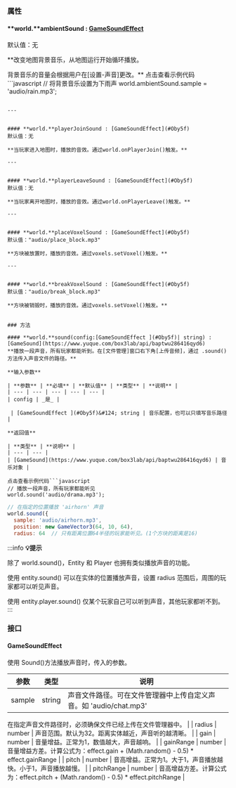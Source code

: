 
### 属性

#### **world.**ambientSound : [GameSoundEffect](#Oby5f)
默认值：无

**改变地图背景音乐，从地图运行开始循环播放。

背景音乐的音量会根据用户在[设置-声音]更改。**
点击查看示例代码```javascript
// 将背景音乐设置为下雨声
world.ambientSound.sample = 'audio/rain.mp3';
```

---


#### **world.**playerJoinSound : [GameSoundEffect](#Oby5f)
默认值：无

**当玩家进入地图时，播放的音效。通过world.onPlayerJoin()触发。**

---


#### **world.**playerLeaveSound : [GameSoundEffect](#Oby5f)
默认值：无

**当玩家离开地图时，播放的音效。通过world.onPlayerLeave()触发。**

---


#### **world.**placeVoxelSound : [GameSoundEffect](#Oby5f)
默认值："audio/place_block.mp3"

**方块被放置时，播放的音效。通过voxels.setVoxel()触发。**

---


#### **world.**breakVoxelSound : [GameSoundEffect](#Oby5f)
默认值："audio/break_block.mp3"

**方块被销毁时，播放的音效。通过voxels.setVoxel()触发。**


### 方法

#### **world.**sound(config:[GameSoundEffect ](#Oby5f)| string) : [GameSound](https://www.yuque.com/box3lab/api/baptwu286416qyd6)
**播放一段声音，所有玩家都能听到。在[文件管理]窗口右下角[上传音频]，通过 .sound()方法传入声音文件的路径。**

**输入参数**

| **参数** | **必填** | **默认值** | **类型** | **说明** |
| --- | --- | --- | --- | --- |
| config | _是_ | 

 | [GameSoundEffect ](#Oby5f)&#124; string | 音乐配置，也可以只填写音乐路径 |

**返回值**

| **类型** | **说明** |
| --- | --- |
| [GameSound](https://www.yuque.com/box3lab/api/baptwu286416qyd6) | 音乐对象 |

点击查看示例代码```javascript
// 播放一段声音，所有玩家都能听见
world.sound('audio/drama.mp3');
```
```javascript
// 在指定的位置播放 'airhorn' 声音
world.sound({
  sample: 'audio/airhorn.mp3',
  position: new GameVector3(64, 10, 64),
  radius: 64  // 只有距离位置64半径的玩家能听见。(1个方块的距离是16)
```
:::info
**💡提示**

除了 world.sound()，Entity 和 Player 也拥有类似播放声音的功能。

使用 entity.sound() 可以在实体的位置播放声音，设置 radius 范围后，周围的玩家都可以听见声音。

使用 entity.player.sound() 仅某个玩家自己可以听到声音，其他玩家都听不到。
:::


### **接口**

#### GameSoundEffect  
使用 Sound()方法播放声音时，传入的参数。

| **参数** | **类型** | **说明** |
| --- | --- | --- |
| sample | string | 声音文件路径。可在文件管理器中上传自定义声音。如 'audio/chat.mp3'

在指定声音文件路径时，必须确保文件已经上传在文件管理器中。 |
| radius | number | 声音范围。默认为32。距离实体越近，声音听的越清晰。 |
| gain | number | 音量增益。正常为1，数值越大，声音越响。 |
| gainRange | number | 音量增益方差。计算公式为：effect.gain + (Math.random() - 0.5) * effect.gainRange |
| pitch | number | 音高增益。正常为1。大于1，声音播放越快。小于1，声音播放越慢。 |
| pitchRange | number | 音高增益方差。计算公式为：effect.pitch + (Math.random() - 0.5) * effect.pitchRange |

